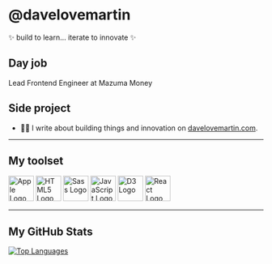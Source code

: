 # @davelovemartin

 ✨ build to learn... iterate to innovate ✨


## Day job

Lead Frontend Engineer at Mazuma Money

## Side project

- ✍🏻 I write about building things and innovation on [davelovemartin.com](https://davelovemartin.com).

---

## My toolset

<img src="https://cdn.worldvectorlogo.com/logos/apple1.svg" alt="Apple Logo" width="50" height="50"/> <img src="https://cdn.worldvectorlogo.com/logos/html-1.svg" alt="HTML5 Logo" width="50" height="50"/> <img src="https://cdn.worldvectorlogo.com/logos/sass-1.svg" alt="Sass Logo" width="50" height="50"/> <img src="https://cdn.worldvectorlogo.com/logos/logo-javascript.svg" alt="JavaScript Logo" width="50" height="50"/> <img src="https://cdn.worldvectorlogo.com/logos/d3-2.svg" alt="D3 Logo" width="50" height="50"/>  <img src="https://cdn.worldvectorlogo.com/logos/react-2.svg" alt="React Logo" width="50" height="50"/>

---


## My GitHub Stats

[![Top Languages](https://github-readme-stats.vercel.app/api/top-langs/?username=davelovemartin&hide=java&theme=radical)](https://github.com/anuraghazra/github-readme-stats)
